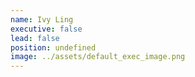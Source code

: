 ```yaml
---
name: Ivy Ling
executive: false
lead: false
position: undefined
image: ../assets/default_exec_image.png
---
```

